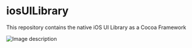 # iosUILibrary
This repository contains the native iOS UI Library as a Cocoa Framework


![Image description](https://github.com/DennisKreuzer/iosUILibrary/blob/master/iosUILibrary_Preview.png?raw=true)
